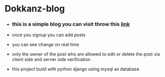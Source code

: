 # Dokkanz-blog


- ### this is a simple blog you can visit throw this [link](http://35.197.46.4/blog/) 

- once you signup you can add posts
- you can see change on real time 
- only the owner of the post who are allowed to edit or delete the post via client side and server side verification
 
- this project build with python django using mysql as database 
